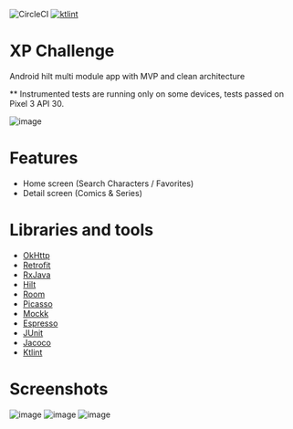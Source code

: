 ![CircleCI](https://circleci.com/gh/lucasmodesto/xpchallenge.svg?style=svg)
[![ktlint](https://img.shields.io/badge/code%20style-%E2%9D%A4-FF4081.svg)](https://ktlint.github.io/)

# XP Challenge
 Android hilt multi module app with MVP and clean architecture
 
 ** Instrumented tests are running only on some devices, tests passed on Pixel 3 API 30.
 
![image](https://user-images.githubusercontent.com/20991962/89563675-2e799980-d7f2-11ea-8b70-c295e6a5dde3.png)
 
 # Features
- Home screen (Search Characters / Favorites)
- Detail screen (Comics & Series)

 # Libraries and tools
- [OkHttp](https://square.github.io/okhttp/)
- [Retrofit](https://square.github.io/retrofit/)
- [RxJava](https://github.com/ReactiveX/RxAndroid)
- [Hilt](https://developer.android.com/training/dependency-injection/hilt-android)
- [Room](https://developer.android.com/topic/libraries/architecture/room)
- [Picasso](https://github.com/square/picasso)
- [Mockk](https://mockk.io/)
- [Espresso](https://developer.android.com/training/testing/espresso)
- [JUnit](https://junit.org/junit5/)
- [Jacoco](https://github.com/jacoco/jacoco)
- [Ktlint](https://ktlint.github.io/)

# Screenshots

  ![image](https://user-images.githubusercontent.com/20991962/89229068-22ee5e80-d5b7-11ea-8ef6-446456048514.png)
  ![image](https://user-images.githubusercontent.com/20991962/89229100-33063e00-d5b7-11ea-8a88-865168ff51bb.png)
  ![image](https://user-images.githubusercontent.com/20991962/89229130-3ef20000-d5b7-11ea-8e0c-81606df51f3c.png)
  
